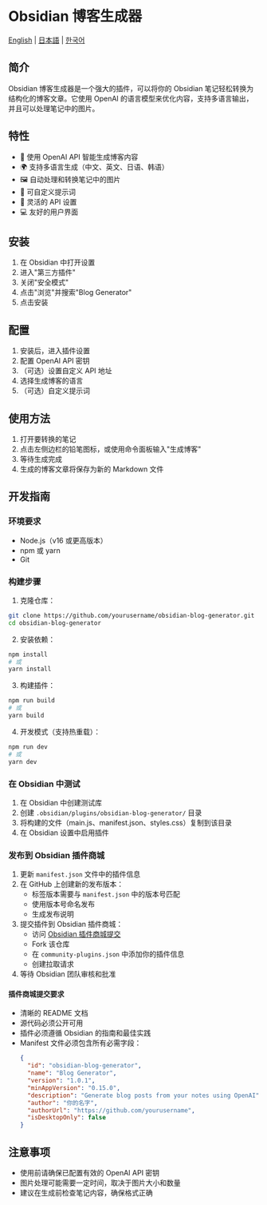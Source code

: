 # Obsidian 博客生成器

[English](README.md) | [日本語](README_ja.md) | [한국어](README_ko.md)

## 简介

Obsidian 博客生成器是一个强大的插件，可以将你的 Obsidian 笔记轻松转换为结构化的博客文章。它使用 OpenAI 的语言模型来优化内容，支持多语言输出，并且可以处理笔记中的图片。

## 特性

- 🤖 使用 OpenAI API 智能生成博客内容
- 🌍 支持多语言生成（中文、英文、日语、韩语）
- 🖼️ 自动处理和转换笔记中的图片
- 🎨 可自定义提示词
- 🔧 灵活的 API 设置
- 💻 友好的用户界面

## 安装

1. 在 Obsidian 中打开设置
2. 进入"第三方插件"
3. 关闭"安全模式"
4. 点击"浏览"并搜索"Blog Generator"
5. 点击安装

## 配置

1. 安装后，进入插件设置
2. 配置 OpenAI API 密钥
3. （可选）设置自定义 API 地址
4. 选择生成博客的语言
5. （可选）自定义提示词

## 使用方法

1. 打开要转换的笔记
2. 点击左侧边栏的铅笔图标，或使用命令面板输入"生成博客"
3. 等待生成完成
4. 生成的博客文章将保存为新的 Markdown 文件

## 开发指南

### 环境要求

- Node.js（v16 或更高版本）
- npm 或 yarn
- Git

### 构建步骤

1. 克隆仓库：
```bash
git clone https://github.com/yourusername/obsidian-blog-generator.git
cd obsidian-blog-generator
```

2. 安装依赖：
```bash
npm install
# 或
yarn install
```

3. 构建插件：
```bash
npm run build
# 或
yarn build
```

4. 开发模式（支持热重载）：
```bash
npm run dev
# 或
yarn dev
```

### 在 Obsidian 中测试

1. 在 Obsidian 中创建测试库
2. 创建 `.obsidian/plugins/obsidian-blog-generator/` 目录
3. 将构建的文件（main.js、manifest.json、styles.css）复制到该目录
4. 在 Obsidian 设置中启用插件

### 发布到 Obsidian 插件商城

1. 更新 `manifest.json` 文件中的插件信息
2. 在 GitHub 上创建新的发布版本：
   - 标签版本需要与 `manifest.json` 中的版本号匹配
   - 使用版本号命名发布
   - 生成发布说明
3. 提交插件到 Obsidian 插件商城：
   - 访问 [Obsidian 插件商城提交](https://github.com/obsidianmd/obsidian-releases)
   - Fork 该仓库
   - 在 `community-plugins.json` 中添加你的插件信息
   - 创建拉取请求
4. 等待 Obsidian 团队审核和批准

#### 插件商城提交要求

- 清晰的 README 文档
- 源代码必须公开可用
- 插件必须遵循 Obsidian 的指南和最佳实践
- Manifest 文件必须包含所有必需字段：
  ```json
  {
    "id": "obsidian-blog-generator",
    "name": "Blog Generator",
    "version": "1.0.1",
    "minAppVersion": "0.15.0",
    "description": "Generate blog posts from your notes using OpenAI",
    "author": "你的名字",
    "authorUrl": "https://github.com/yourusername",
    "isDesktopOnly": false
  }
  ```

## 注意事项

- 使用前请确保已配置有效的 OpenAI API 密钥
- 图片处理可能需要一定时间，取决于图片大小和数量
- 建议在生成前检查笔记内容，确保格式正确 
